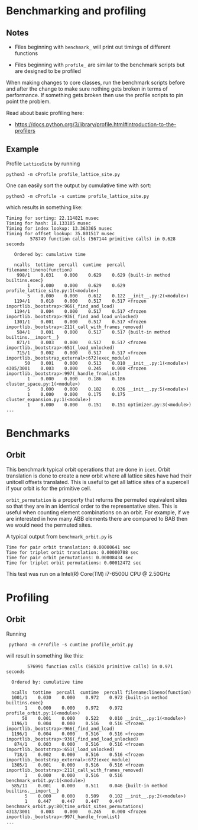 Benchmarking and profiling
==========================

Notes
-----

* Files beginning with `benchmark_` will print out timings of different
  functions

* Files beginning with `profile_` are similar to the benchmark scripts but are
  designed to be profiled

When making changes to core classes, run the benchmark scripts before and after
the change to make sure nothing gets broken in terms of performance. If
something gets broken then use the profile scripts to pin point the problem.

Read about basic profiling here:
* https://docs.python.org/3/library/profile.html#introduction-to-the-profilers


Example
-------

Profile `LatticeSite` by running

```
python3 -m cProfile profile_lattice_site.py
```

One can easily sort the output by cumulative time with sort:
```
python3 -m cProfile -s cumtime profile_lattice_site.py
```
which results in something like:
```
Timing for sorting: 22.114821 musec
Timing for hash: 18.133105 musec
Timing for index lookup: 13.363365 musec
Timing for offset lookup: 35.801517 musec
         578749 function calls (567144 primitive calls) in 0.628 seconds

   Ordered by: cumulative time

   ncalls  tottime  percall  cumtime  percall filename:lineno(function)
    998/1    0.031    0.000    0.629    0.629 {built-in method builtins.exec}
        1    0.000    0.000    0.629    0.629 profile_lattice_site.py:1(<module>)
        5    0.000    0.000    0.612    0.122 __init__.py:2(<module>)
   1194/1    0.018    0.000    0.517    0.517 <frozen importlib._bootstrap>:966(_find_and_load)
   1194/1    0.004    0.000    0.517    0.517 <frozen importlib._bootstrap>:936(_find_and_load_unlocked)
   1301/1    0.001    0.000    0.517    0.517 <frozen importlib._bootstrap>:211(_call_with_frames_removed)
    584/1    0.001    0.000    0.517    0.517 {built-in method builtins.__import__}
    871/1    0.003    0.000    0.517    0.517 <frozen importlib._bootstrap>:651(_load_unlocked)
    715/1    0.002    0.000    0.517    0.517 <frozen importlib._bootstrap_external>:672(exec_module)
       50    0.001    0.000    0.513    0.010 __init__.py:1(<module>)
4305/3001    0.003    0.000    0.245    0.000 <frozen importlib._bootstrap>:997(_handle_fromlist)
        1    0.000    0.000    0.186    0.186 cluster_space.py:1(<module>)
        5    0.000    0.000    0.182    0.036 __init__.py:5(<module>)
        1    0.000    0.000    0.175    0.175 cluster_expansion.py:1(<module>)
        1    0.000    0.000    0.151    0.151 optimizer.py:3(<module>)
...
```


Benchmarks
==========

Orbit
-----

This benchmark typical orbit operations that are done in `icet`. Orbit
translation is done to create a new orbit where all lattice sites have had
their unitcell offsets translated. This is useful to get all lattice sites of a
supercell if your orbit is for the primitive cell.

`orbit_permutation` is a property that returns the permuted equivalent sites so
that they are in an identical order to the representative sites. This is useful
when counting element combinations on an orbit. For example, if we are
interested in how many ABB elements there are compared to BAB then we would
need the permuted sites.

A typical output from `benchmark_orbit.py` is
```
Time for pair orbit translation: 0.00000641 sec
Time for triplet orbit translation: 0.00000788 sec
Time for pair orbit permutations: 0.00008434 sec
Time for triplet orbit permutations: 0.00012472 sec
```
This test was run on a Intel(R) Core(TM) i7-6500U CPU @ 2.50GHz




Profiling
=========

Orbit
-----

Running
```
 python3 -m cProfile -s cumtime profile_orbit.py
 ```
 will result in something like this:
 ```
         576991 function calls (565374 primitive calls) in 0.971 seconds

   Ordered by: cumulative time

   ncalls  tottime  percall  cumtime  percall filename:lineno(function)
   1001/1    0.030    0.000    0.972    0.972 {built-in method builtins.exec}
        1    0.000    0.000    0.972    0.972 profile_orbit.py:1(<module>)
       50    0.001    0.000    0.522    0.010 __init__.py:1(<module>)
   1196/1    0.004    0.000    0.516    0.516 <frozen importlib._bootstrap>:966(_find_and_load)
   1196/1    0.004    0.000    0.516    0.516 <frozen importlib._bootstrap>:936(_find_and_load_unlocked)
    874/1    0.003    0.000    0.516    0.516 <frozen importlib._bootstrap>:651(_load_unlocked)
    718/1    0.002    0.000    0.516    0.516 <frozen importlib._bootstrap_external>:672(exec_module)
   1305/1    0.001    0.000    0.516    0.516 <frozen importlib._bootstrap>:211(_call_with_frames_removed)
        1    0.000    0.000    0.516    0.516 benchmark_orbit.py:1(<module>)
   585/11    0.001    0.000    0.511    0.046 {built-in method builtins.__import__}
        5    0.000    0.000    0.509    0.102 __init__.py:2(<module>)
        1    0.447    0.447    0.447    0.447 benchmark_orbit.py:80(time_orbit_sites_permutations)
4313/3001    0.003    0.000    0.245    0.000 <frozen importlib._bootstrap>:997(_handle_fromlist)
...
```
